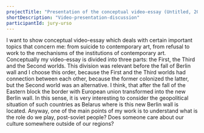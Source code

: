 ```yaml
---
projectTitle: "Presentation of the conceptual video-essay (Untitled, 2019)"
shortDescription: "Video-presentation-discussion"
participantId: jury-urso
---
```


I want to show conceptual video-essay which deals with certain important topics that concern me: from suicide to contemporary art, from refusal to work to the mechanisms of the institutions of contemporary art. Conceptually my video-essay is divided into three parts: the First, the Third and the Second worlds. This division was relevant before the fall of Berlin wall and I choose this order, because the First and the Third worlds had connection between each other, because the former colonized the latter, but the Second world was an alternative. I think, that after the fall of the Eastern block the border with European union transformed into the new Berlin wall. In this sense, it is very interesting to consider the geopolitical situation of such countries as Belarus where is this new Berlin wall is located. Anyway, one of the main points of my work is to understand what is the role do we play, post-soviet people? Does someone care about our culture somewhere outside of our regions?
